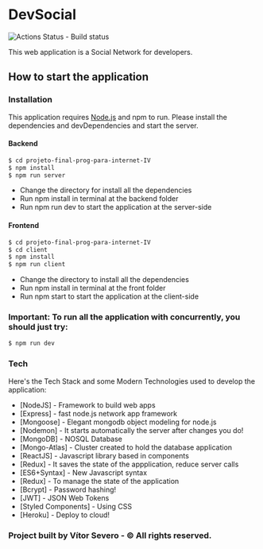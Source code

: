 # DevSocial

![Actions Status - Build status](https://github.com/vitorgsevero/projeto-final-prog-para-internet/workflows/Node.js%20Package/badge.svg)

This web application is a Social Network for developers.

## How to start the application

### Installation

This application requires [Node.js](https://nodejs.org/) and npm to run. Please install the dependencies and devDependencies and start the server.

#### Backend

```sh
$ cd projeto-final-prog-para-internet-IV
$ npm install
$ npm run server
```
  - Change the directory for install all the dependencies
  - Run npm install in terminal at the backend folder
  - Run npm run dev to start the application at the server-side

#### Frontend

```sh
$ cd projeto-final-prog-para-internet-IV
$ cd client
$ npm install
$ npm run client
```
  - Change the directory to install all the dependencies
  - Run npm install in terminal at the front folder
  - Run npm start to start the application at the client-side
  
  
 ### Important: To run all the application with concurrently, you should just try:
 
```sh
$ npm run dev
```

### Tech

Here's the Tech Stack and some Modern Technologies used to develop the application:

* [NodeJS] - Framework to build web apps
* [Express] - fast node.js network app framework
* [Mongoose] - Elegant mongodb object modeling for node.js
* [Nodemon] - It starts automatically the server after changes you do!
* [MongoDB] - NOSQL Database
* [Mongo-Atlas] - Cluster created to hold the database application
* [ReactJS] - Javascript library based in components
* [Redux] - It saves the state of the appplication, reduce server calls
* [ES6+Syntax] - New Javascript syntax
* [Redux] - To manage the state of the application
* [Bcrypt] - Password hashing!
* [JWT] - JSON Web Tokens
* [Styled Components] - Using CSS
* [Heroku] -  Deploy to cloud! 


### Project built by Vítor Severo - © All rights reserved.
